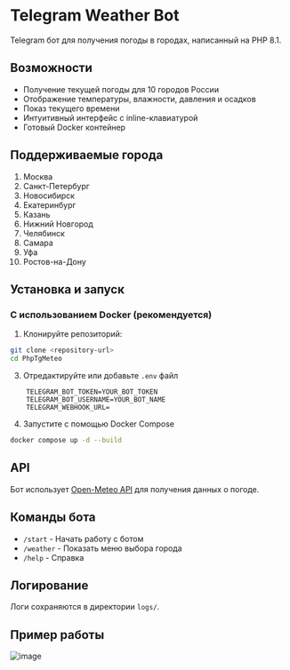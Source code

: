 # Telegram Weather Bot

Telegram бот для получения погоды в городах, написанный на PHP 8.1.

## Возможности

- Получение текущей погоды для 10 городов России
- Отображение температуры, влажности, давления и осадков
- Показ текущего времени
- Интуитивный интерфейс с inline-клавиатурой
- Готовый Docker контейнер

## Поддерживаемые города

1. Москва
2. Санкт-Петербург
3. Новосибирск
4. Екатеринбург
5. Казань
6. Нижний Новгород
7. Челябинск
8. Самара
9. Уфа
10. Ростов-на-Дону

## Установка и запуск

### С использованием Docker (рекомендуется)

1. Клонируйте репозиторий:
```bash
git clone <repository-url>
cd PhpTgMeteo
```

3. Отредактируйте или добавьте `.env` файл
```text
    TELEGRAM_BOT_TOKEN=YOUR_BOT_TOKEN
    TELEGRAM_BOT_USERNAME=YOUR_BOT_NAME
    TELEGRAM_WEBHOOK_URL=
```

4. Запустите с помощью Docker Compose
```bash
docker compose up -d --build
```

## API

Бот использует [Open-Meteo API](https://open-meteo.com/) для получения данных о погоде.

## Команды бота

- `/start` - Начать работу с ботом
- `/weather` - Показать меню выбора города
- `/help` - Справка

## Логирование

Логи сохраняются в директории `logs/`.

## Пример работы
![image](https://github.com/user-attachments/assets/f7a7a84f-1270-49c1-bb63-e7d856864245)

